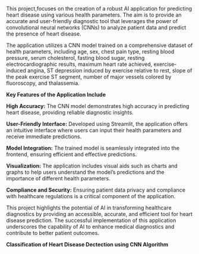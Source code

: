 This project,focuses on the creation of a robust AI application for predicting heart disease using various health parameters. The aim is to provide an accurate and user-friendly diagnostic tool that leverages the power of convolutional neural networks (CNNs) to analyze patient data and predict the presence of heart disease.

The application utilizes a CNN model trained on a comprehensive dataset of health parameters, including age, sex, chest pain type, resting blood pressure, serum cholesterol, fasting blood sugar, resting electrocardiographic results, maximum heart rate achieved, exercise-induced angina, ST depression induced by exercise relative to rest, slope of the peak exercise ST segment, number of major vessels colored by fluoroscopy, and thalassemia.


**Key Features of the Application Include**


**High Accuracy:** The CNN model demonstrates high accuracy in predicting heart disease, providing reliable diagnostic insights.

**User-Friendly Interface:** Developed using Streamlit, the application offers an intuitive interface where users can input their health parameters and receive immediate predictions.

**Model Integration:** The trained model is seamlessly integrated into the frontend, ensuring efficient and effective predictions.

**Visualization:** The application includes visual aids such as charts and graphs to help users understand the model’s predictions and the importance of different health parameters.

**Compliance and Security:** Ensuring patient data privacy and compliance with healthcare regulations is a critical component of the application.

This project highlights the potential of AI in transforming healthcare diagnostics by providing an accessible, accurate, and efficient tool for heart disease prediction. The successful implementation of this application underscores the capability of AI to enhance medical diagnostics and contribute to better patient outcomes.


**Classification of Heart Disease Dectection using CNN Algorithm**

